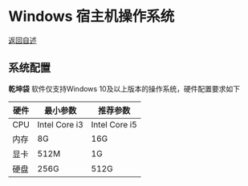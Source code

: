 # Windows 宿主机操作系统

 [返回自述](https://gitlab.com/david921518/qkd-app/blob/gitlab/README.md)
 
## 系统配置
 **乾坤袋** 软件仅支持Windows 10及以上版本的操作系统，硬件配置要求如下
 
| 硬件 | 最小参数 | 推荐参数 |
|------|---------|---------|
| CPU | Intel Core i3 | Intel Core i5 |
| 内存 | 8G | 16G |
| 显卡 | 512M | 1G |
| 硬盘 | 256G | 512G |
